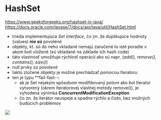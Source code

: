 # HashSet
https://www.geeksforgeeks.org/hashset-in-java/ <br>
https://docs.oracle.com/javase/7/docs/api/java/util/HashSet.html <br>
- trieda implementujúca *Set interface*, čo zn. že duplikujúce hodnoty (values) **nie sú** povolené
- objekty, kt. sú do neho vkladané nemajú zaručené to isté poradie v akom boli vložené (sú vkladané na základe ich hash code)
- táto vlastnosť umožňuje rýchlosť operácií ako sú napr. (*add(), remove(), contains(), size()*)
- null prvky sú povolené
- takto zlúčené objekty je možné prechádzať pomocou Iteratoru
- ten je typu **fail-fast--:
  - ak je Set nejakým spôsobom modifikovaný potom ako bol Iterator vytvorený (okrem Iteratorovej vlastnej metódy remove()), 
  je vyhodená výnimka **ConcurrentModificationException**
  - čo zn. že iterátor neuspeje a spadne rýchlo a čisto, bez možných budúcich problémov

![](https://github.com/absolutty/javaDocs/blob/master/HashSet/java-hashset-hierarchy.jpg)
